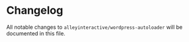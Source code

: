 # Changelog

All notable changes to `alleyinteractive/wordpress-autoloader` will be
documented in this file.
